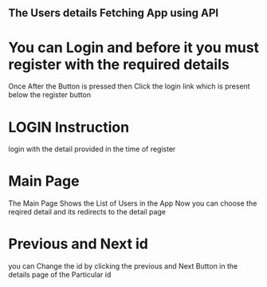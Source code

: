 ## The Users details Fetching App using API

# You can Login and before it you must register with the required details

Once After the  Button is pressed then Click the login link which is present below the register button

# LOGIN Instruction 

login with the detail provided in the time of register

# Main Page 

The Main Page Shows the List of Users in the App
Now you can choose the reqired detail and its redirects to the detail page

# Previous and Next id

you can Change the id by clicking the previous and Next Button in the details page of the Particular id
